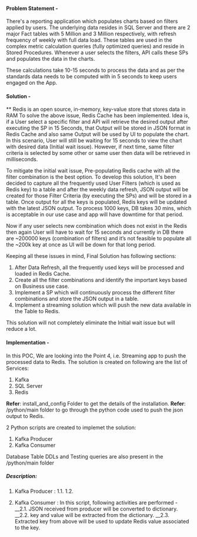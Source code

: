 #### Problem Statement - 

There's a reporting application which populates charts based on filters applied by users. The underlying data resides in SQL Server and there are 2 major Fact tables with 5 Million and 3 Million respectively, with refresh frequency of weekly with full data load. These tables are used in the complex metric calculation queries (fully optimized queries) and reside in Stored Procedures. Whenever a user selects the filters, API calls these SPs and populates the data in the charts.

These calculations take 10-15 seconds to process the data and as per the standards data needs to be computed with in 5 seconds to keep users engaged on the App.

#### Solution - 
** Redis is an open source, in-memory, key-value store that stores data in RAM
To solve the above issue, Redis Cache has been implemented. Idea is, if a User select a specific filter and API will retrieve the desired output after executing the SP in 15 Seconds, that Output will be stored in JSON format in Redis Cache and also same Output will be used by UI to populate the chart. In this scenario, User will still be waiting for 15 seconds to view the chart with desired data (Initial wait issue). However, if next time, same filter criteria is selected by some other or same user then data will be retrieved in milliseconds.

To mitigate the initial wait issue, Pre-populating Redis cache with all the filter combination is the best option. To develop this solution, It's been decided to capture all the frequently used User Filters (which is used as Redis key) to a table and after the weekly data refresh, JSON output will be created for those Filter Criteria (by executing the SPs) and will be stored in a table. Once output for all the keys is populated, Redis keys will be updated with the latest JSON output. To process 1000 keys, DB takes 30 mins, which is acceptable in our use case and app will have downtime for that period. 

Now if any user selects new combination which does not exist in the Redis then again User will have to wait for 15 seconds and currently in DB there are ~200000 keys (combination of filters) and it’s not feasible to populate all the ~200k key at once as UI will be down for that long period.

Keeping all these issues in mind, Final Solution has following sections:
1. After Data Refresh, all the frequently used keys will be processed and loaded in Redis Cache.
2. Create all the filter combinations and identify the important keys based on Business use case.
3. Implement a SP which will continuously process the different filter combinations and store the JSON output in a table.
4. Implement a streaming solution which will push the new data available in the Table to Redis. 

This solution will not completely eliminate the Initial wait issue but will reduce a lot. 


#### Implementation - 
In this POC, We are looking into the Point 4, i.e. Streaming app to push the processed data to Redis.
The solution is created on following are the list of Services:
1. Kafka
2. SQL Server
3. Redis

**Refer**: install_and_config Folder to get the details of the installation. 
**Refer**: /python/main folder to go through the python code used to push the json output to Redis. 

2 Python scripts are created to implemet the solution:
1. Kafka Producer
2. Kafka Consumer

Database Table DDLs and Testing queries are also present in the /python/main folder

##### Description:
1. Kafka Producer : 
    1.1. 
    1.2. 

2. Kafka Consumer : In this script, following activities are performed -
__2.1. JSON received from producer will be converted to dictionary.
__2.2. key and value will be extracted from the dictionary.
__2.3. Extracted key from above will be used to update Redis value associated to the key.
